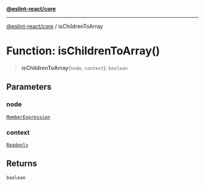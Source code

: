 [**@eslint-react/core**](../README.md)

***

[@eslint-react/core](../README.md) / isChildrenToArray

# Function: isChildrenToArray()

> **isChildrenToArray**(`node`, `context`): `boolean`

## Parameters

### node

[`MemberExpression`](../-internal-/type-aliases/MemberExpression.md)

### context

[`Readonly`](../-internal-/type-aliases/Readonly.md)

## Returns

`boolean`
